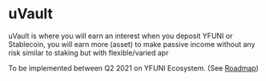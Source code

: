 # uVault

uVault is where you will earn an interest when you deposit YFUNI or Stablecoin, you will earn more \(asset\) to make passive income without any risk similar to staking but with flexible/varied apr

To be implemented between Q2 2021 on YFUNI Ecosystem. \(See [Roadmap](https://app.gitbook.com/@yfuni-finance/s/yfuni-finance/protocol/roadmap)\)

